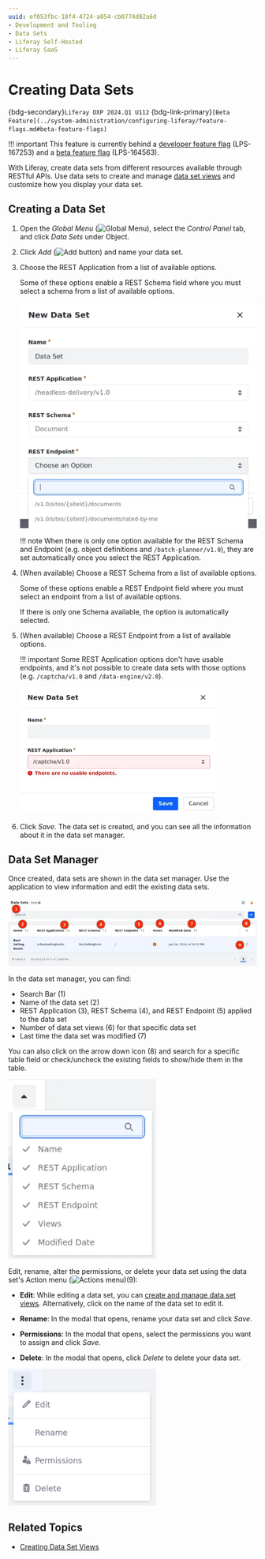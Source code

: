 ```yaml
---
uuid: ef053fbc-18f4-4724-a054-cb0774d02a6d
- Development and Tooling
- Data Sets
- Liferay Self-Hosted
- Liferay SaaS
---
```

# Creating Data Sets
{bdg-secondary}`Liferay DXP 2024.Q1 U112`
{bdg-link-primary}`[Beta Feature](../system-administration/configuring-liferay/feature-flags.md#beta-feature-flags)`

!!! important
   This feature is currently behind a [developer feature flag](../../system-administration/configuring-liferay/feature-flags.md#dev-feature-flags) (LPS-167253) and a [beta feature flag](../../system-administration/configuring-liferay/feature-flags.md#beta-feature-flags) (LPS-164563).

With Liferay, create data sets from different resources available through RESTful APIs. Use data sets to create and manage [data set views](./creating-data-set-views.md) and customize how you display your data set.

## Creating a Data Set

1. Open the *Global Menu* (![Global Menu](../../images/icon-applications-menu.png)), select the *Control Panel* tab, and click *Data Sets* under Object.

1. Click *Add* (![Add button](../../images/icon-add.png)) and name your data set.

1. Choose the REST Application from a list of available options.

   Some of these options enable a REST Schema field where you must select a schema from a list of available options.

   ![Choose a REST application, Schema, and Endpoint to create your data set.](./creating-data-sets/images/01.png)

   !!! note
      When there is only one option available for the REST Schema and Endpoint (e.g. object definitions and `/batch-planner/v1.0`), they are set automatically once you select the REST Application.

1. (When available) Choose a REST Schema from a list of available options.

   Some of these options enable a REST Endpoint field where you must select an endpoint from a list of available options.

   If there is only one Schema available, the option is automatically selected.

1. (When available) Choose a REST Endpoint from a list of available options.

   !!! important
       Some REST Application options don't have usable endpoints, and it's not possible to create data sets with those options (e.g. `/captcha/v1.0` and `/data-engine/v2.0`).

   ![A message is shown when there are no usable endpoints available.](./creating-data-sets/images/02.png)

1. Click *Save*. The data set is created, and you can see all the information about it in the data set manager.

## Data Set Manager

Once created, data sets are shown in the data set manager. Use the application to view information and edit the existing data sets.

![Information about the data sets is shown in the data set manager. Search, filter, and manage your data sets using the data set manager.](./creating-data-sets/images/03.png)

In the data set manager, you can find:
- Search Bar (1)
- Name of the data set (2)
- REST Application (3), REST Schema (4), and REST Endpoint (5) applied to the data set
- Number of data set views (6) for that specific data set
- Last time the data set was modified (7)

You can also click on the arrow down icon (8) and search for a specific table field or check/uncheck the existing fields to show/hide them in the table.

![Use the filter to show/hide fields in the table.](./creating-data-sets/images/04.png)

Edit, rename, alter the permissions, or delete your data set using the data set's Action menu (![Actions menu](../../images/icon-actions.png))(9):

- **Edit**: While editing a data set, you can [create and manage data set views](../data-sets/creating-data-set-views.md). Alternatively, click on the name of the data set to edit it.

- **Rename**: In the modal that opens, rename your data set and click *Save*.

- **Permissions**: In the modal that opens, select the permissions you want to assign and click *Save*.

- **Delete**: In the modal that opens, click *Delete* to delete your data set.

<!-- I added this part because I thought 'Well... maybe someone will need it'. But I'm not sure. It's pretty straightforward. Eric -->

![Use the Actions menu to manage your data set.](./creating-data-sets/images/05.png)

## Related Topics

- [Creating Data Set Views](../data-sets/creating-data-set-views.md)